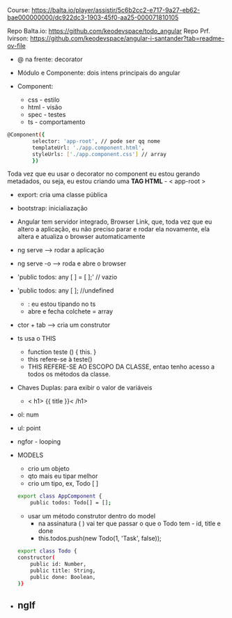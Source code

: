Course: https://balta.io/player/assistir/5c6b2cc2-e717-9a27-eb62-bae000000000/dc922dc3-1903-45f0-aa25-000071810105

Repo Balta.io: https://github.com/keodevspace/todo_angular
Repo Prf. Ivirson: https://github.com/keodevspace/angular-i-santander?tab=readme-ov-file

- @ na frente: decorator

- Módulo e Componente: dois intens principais do angular

- Component:
	- css - estilo
	- html - visão
	- spec - testes
	- ts - comportamento
````bash
@Component({
		selector: 'app-root', // pode ser qq nome
		templateUrl: './app.component.html',
		styleUrls: ['./app.component.css'] // array
		})
````
Toda vez que eu usar o decorator no component eu estou gerando metadados, ou seja, eu estou criando uma **TAG HTML** - < app-root >

-  export: cria uma classe pública

- bootstrap: inicialiazação

- Angular tem servidor integrado, Browser Link, que, toda vez que eu altero a aplicação, eu não preciso parar e rodar ela novamente, ela altera e atualiza o browser automaticamente

- ng serve       --> rodar a aplicação
- ng serve -o    --> roda e abre o browser

- 'public todos: any [ ] = [ ];'   // vazio
- 'public todos: any [ ];    //undefined
	- : eu estou tipando no ts
	- abre e fecha colchete = array

- ctor + tab    --> cria um construtor

- ts usa o THIS
	- function teste () { this.      }
	- this refere-se à teste()
	- THIS REFERE-SE AO ESCOPO DA CLASSE, entao tenho acesso a todos os métodos da classe.

- Chaves Duplas: para exibir o valor de variáveis
	- < h1> {{ title }}< /h1>

- ol: num
- ul: point

- ngfor - looping

- MODELS
	- crio um objeto
	- qto mais eu tipar melhor
	- crio um tipo, ex, Todo [ ]
	```bash
	export class AppComponent {
		public todos: Todo[] = [];
    ```
	- usar um método construtor dentro do model
		- na assinatura (  ) vai ter que passar o que o Todo tem - id, title e done
		- this.todos.push(new Todo(1, 'Task', false));
	```bash
	export class Todo {
    constructor(
        public id: Number,
        public title: String,
        public done: Boolean,
    )}
    ```


- ngIf
	-


